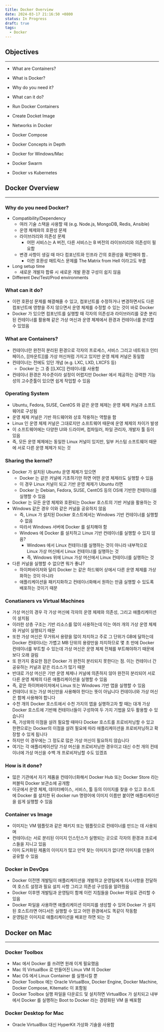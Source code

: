 ```yaml
---
title: Docker Overview
date: 2024-03-17 21:16:50 +0800
status: In Progress
draft: true
tags:
  - Docker
---
```

 
## Objectives
---
- What are Containers?
- What is Docker?
- Why do you need it?
- What can it do?

- Run Docker Containers
- Create Docket Image
- Networks in Docker
- Docker Compose

- Docker Concepts in Depth

- Docker for Windows/Mac

- Docker Swarm
- Docker vs Kubernetes

## Docker Overview
---
### Why do you need Docker?
- Compatibility/Dependency
    - 여러 기술 스택을 사용할 때 (e.g. Node.js, MongoDB, Redis, Ansible)
    - 운영 체제와의 호환성 문제
    - 라이브러리와 의존성 문제
        - 어떤 서비스는 A 버전, 다른 서비스는 B 버전의 라이브러리와 의존성이 필요함
    - 변경 사항이 생길 때 마다 컴포넌트와 인프라 간의 호환성을 확인해야 함..
        - 이런 호환성 매트릭스 문제를 The Matrix from Hell 이라고도 부름
- Long setup time
    - 새로운 개발자 합류 시 새로운 개발 환경 구성이 쉽지 않음
- Different Dev/Test/Prod environments

### What can it do?
- 이런 호환성 문제를 해결해줄 수 있고, 컴포넌트를 수정하거나 변경하면서도 다른 컴포넌트에 영향을 주지 않으면서 운영 체제를 수정할 수 있는 것이 바로 Docker
- Docker 가 있으면 컴포넌트를 실행할 때 각자의 의존성과 라이브러리를 갖춘 분리된 컨테이너를 활용해 같은 가상 머신과 운영 체제에서 환경과 컨테이너를 분리할 수 있었음

### What are Containers?
- 컨테이너란 완전히 분리된 환경으로 각자의 프로세스, 서비스 그리고 네트워크 인터페이스, [[마운트]]를 가상 머신처럼 가지고 있지만 운영 체제 커널은 동일함
- 컨테이너는 전에도 있던 개념 (e.g. LXC, LXD, LXCFS 등)
    - Docker 는 그 중 [[LXC]] 컨테이너를 사용함
- 컨테이너 환경은 저수준이라 설정이 어렵지만 Docker 에서 제공하는 강력한 기능성의 고수준툴이 있으면 쉽게 작업할 수 있음

### Operating System
- Ubuntu, Fedora, SUSE, CentOS 와 같은 운영 체제는 운영 체제 커널과 소프트웨어로 구성됨
- 운영 체제 커널은 기반 하드웨어와 상호 작용하는 역할을 함
- Linux 인 운영 체제 커널은 그대로지만 소프트웨어 때문에 운영 체제의 차이가 발생
- 이 소프트웨어에는 다양한 UI와 드라이버, 컴파일러, 파일 관리자, 개발자 툴 등이 있음
- 즉, 모든 운영 체제에는 동일한 Linux 커널이 있지만, 일부 커스텀 소프트웨어 때문에 서로 다른 운영 체제가 되는 것

### Sharing the kernel?
- Docker 가 설치된 Ubuntu 운영 체제가 있으면
    - Docker 는 같은 커널에 기초하기만 하면 어떤 운영 체제라도 실행할 수 있음
    - 이 경우 Linux 커널이 되고 기반 운영 체제가 Ubuntu 라면
    - Docker 는 Debian, Fedora, SUSE, CentOS 등의 OS에 기반한 컨테이너를 실행할 수 있음
- Docker 는 모든 운영 체제와 호환되는 Docker 호스트의 기반 커널을 활용하는 것
- Windows 같은 경우 이와 같은 커널을 공유하지 않음
    - 즉, Linux 가 설치된 Docker 호스트에서는 Windows 기반 컨테이너를 실행할 수 없음
    - 따라서 Windows 서버에 Docker 를 설치해야 함
    - Windows 에 Docker 를 설치하고 Linux 기반 컨테이너를 실행할 수 있지 않음?
        - Windows 에서 Linux 컨테이너를 실행하는 것이 아니라 내부적으로 Linux 가상 머신에서 Linux 컨테이너를 실행하는 것
        - 즉, Windows 위에 Linux 가상 머신에서 Linux 컨테이너를 실행하는 것
- 다른 커널을 실행할 수 없으면 뭐가 좋냐?
    - 하이퍼바이저와 달리 Docker 는 같은 하드웨어 상에서 다른 운영 체제를 가상화하는 것이 아니라
    - 애플리케이션을 패키지화하고 컨테이너화해서 원하는 만큼 실행할 수 있도록 배포하는 것이기 때문

### Conatianers vs Virtual Machines
- 가상 머신의 경우 각 가상 머신에 각자의 운영 체제와 의존성, 그리고 애플리케이션이 설치됨
- 이러한 상층 구조는 기반 리소스를 많이 사용하는데 이는 여러 개의 가상 운영 체제와 커널이 실행되기 때문
- 또한 가상 머신은 무거워서 용량을 많이 차지하고 주로 그 단위가 GB에 달하는데 Docker 컨테이너는 가볍고 MB 단위의 용량만을 차지하므로 몇 초 만에 Docker 컨테이너를 부트할 수 있는데 가상 머신은 운영 체제 전체를 부트해야하기 때문에 보다 오래 걸림
- 또 한가지 중요한 점은 Docker 가 완전히 분리되지 못한다는 점. 이는 컨테이너 간 공유하는 커널과 같은 리소스가 많기 때문
- 반대로 가상 머신은 기반 운영 체제나 커널에 의존하지 않아 완전히 분리되어 서로 다른 운영 체제의 다른 애플리케이션을 실행할 수 있음
- 즉, 같은 하이퍼바이저에서 Linux 또는 Windows 기반 앱을 실행할 수 있음
- 컨테이너 또는 가상 머신만을 사용해야 한다는 뜻이 아닙니다 컨테이너와 가상 머신은 함께 사용해야 합니다
- 수천 개의 Docker 호스트에서 수천 가지의 앱을 실행하고자 할 때는 대개 가상 Docker 호스트에 기반해 컨테이너들이 구성하여 두 가지 기법을 모두 활용할 수 있습니다
- 즉, 가상화의 이점을 살려 필요할 때마다 Docker 호스트를 프로비저닝할 수 있고 한편으로는 Docker의 이점을 살려 필요에 따라 애플리케이션을 프로비저닝하고 확장할 수 있게 됩니다
- 하지만 이 경우에는 그 정도로 많은 가상 머신이 필요하지 않습니다
- 여기는 각 애플리케이션당 가상 머신을 프로비저닝한 경우이고 대신 수천 개의 컨테이너에 가상 머신을 수백 개 프로비저닝할 수도 있겠죠

### How is it done?
- 많은 기관에서 자기 제품을 컨테이너화해서 Docker Hub 또는 Docker Store 라는 퍼블릭 Docker 보관소에 공개함
- 이곳에서 운영 체제, 데이터베이스, 서비스, 툴 등의 이미지를 찾을 수 있고 호스트에 Docker 를 설치한 뒤 docker run 명령어에 이미지 이름만 붙이면 애플리케이션을 쉽게 실행할 수 있음

### Container vs Image
- 이미지는 VM 템플릿과 같은 패키지 또는 템플릿으로 컨테이너를 만드는 데 사용되며
- 컨테이너는 서로 분리된 이미지 인스턴스가 실행되는 곳으로 각자의 환경과 프로세스들을 지니고 있음
- 이미 도커화된 제품의 이미지가 많고 만약 찾는 이미지가 없다면 이미지를 만들어 공유할 수 있음

### Docker in DevOps
- Docker 이전엔 개발팀이 애플리케이션을 개발하고 운영팀에게 지시사항을 전달하여 호스트 설정과 필요 설치 사항 그리고 의존성 구성등을 알려줬음
- Docker 이후엔 개발팀과 운영팀이 함께 이런 지침들을 Docker 파일로 관리할 수 있음
- Docker 파일을 사용하면 애플리케이션 이미지를 생성할 수 있어 Docker 가 설치된 호스트라면 어디서든 실행할 수 있고 어떤 환경에서도 똑같이 작동함
- 운영팀은 이미지로 애플리케이션을 배포만 하면 되는 것

## Docker on Mac
---
### Docker Toolbox
- Mac 에서 Docker 를 쓰려면 원래 이게 필요했음
- Mac 의 VirtualBox 로 만들어진 Linux VM 의 Docker
- Mac OS 에서 Linux Container 를 실행시킬 뿐
- Docker Toolbox 에는 Oracle VirtualBox, Docker Engine, Docker Machine, Docker Compose, Kitematic 이 포함됨
- Docker Toolbox 실행 파일을 다운로드 및 설치하면 VirtualBox 가 설치되고 내부에서 Docker 를 실행하는 Boot to Docker 라는 경량화된 VM 을 배포함

### Docker Desktop for Mac
- Oracle VirtualBox 대신 HyperKit 가상화 기술을 사용함
